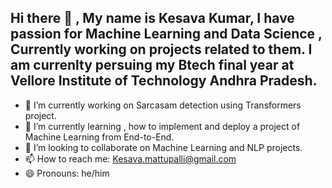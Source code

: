 ## Hi there 👋 , My name is Kesava Kumar, I have passion for Machine Learning and Data Science , Currently working on projects related to them. I am currenlty persuing my Btech final year at Vellore Institute of Technology Andhra Pradesh.


- 🔭 I’m currently working on Sarcasam detection using Transformers project.
- 🌱 I’m currently learning , how to implement and deploy a project of Machine Learning from End-to-End.
- 👯 I’m looking to collaborate on Machine Learning and NLP projects.
- 📫 How to reach me: Kesava.mattupalli@gmail.com
- 😄 Pronouns: he/him

